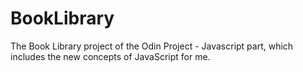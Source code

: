# BookLibrary
The Book Library project of the Odin Project - Javascript part, which includes the new concepts of JavaScript for me.
